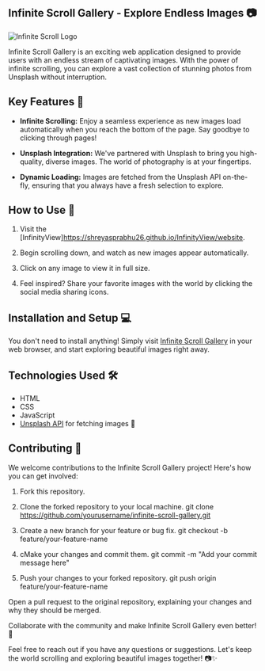 ## Infinite Scroll Gallery - Explore Endless Images 📷

![Infinite Scroll Logo](favicon.png)

Infinite Scroll Gallery is an exciting web application designed to provide users with an endless stream of captivating images. With the power of infinite scrolling, you can explore a vast collection of stunning photos from Unsplash without interruption.

## Key Features 🌟

- **Infinite Scrolling:** Enjoy a seamless experience as new images load automatically when you reach the bottom of the page. Say goodbye to clicking through pages!

- **Unsplash Integration:** We've partnered with Unsplash to bring you high-quality, diverse images. The world of photography is at your fingertips.

- **Dynamic Loading:** Images are fetched from the Unsplash API on-the-fly, ensuring that you always have a fresh selection to explore.

## How to Use 🚀

1. Visit the [InfinityView]https://shreyasprabhu26.github.io/InfinityView/website.

2. Begin scrolling down, and watch as new images appear automatically.

3. Click on any image to view it in full size.

4. Feel inspired? Share your favorite images with the world by clicking the social media sharing icons.

## Installation and Setup 💻

You don't need to install anything! Simply visit [Infinite Scroll Gallery]([https://shreyasprabhu26.github.io/Infinite-Scroll-Images/](https://shreyasprabhu26.github.io/InfinityView/)) in your web browser, and start exploring beautiful images right away.

## Technologies Used 🛠️

- HTML
- CSS
- JavaScript
- [Unsplash API](https://unsplash.com/developers) for fetching images 📸

## Contributing 🤝

We welcome contributions to the Infinite Scroll Gallery project! Here's how you can get involved:

1. Fork this repository.

2. Clone the forked repository to your local machine.
   git clone https://github.com/yourusername/infinite-scroll-gallery.git

3. Create a new branch for your feature or bug fix.
   git checkout -b feature/your-feature-name

4. cMake your changes and commit them.
   git commit -m "Add your commit message here"

5. Push your changes to your forked repository.
   git push origin feature/your-feature-name

Open a pull request to the original repository, explaining your changes and why they should be merged.

Collaborate with the community and make Infinite Scroll Gallery even better! 🙌

Feel free to reach out if you have any questions or suggestions. Let's keep the world scrolling and exploring beautiful images together! 📷✨
